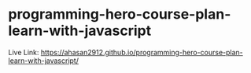 # programming-hero-course-plan-learn-with-javascript
Live Link:
https://ahasan2912.github.io/programming-hero-course-plan-learn-with-javascript/
